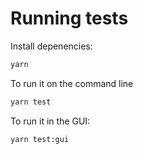 # Running tests

Install depenencies:

```sh
yarn

```

To run it on the command line

```sh
yarn test
```

To run it in the GUI:

```sh
yarn test:gui
```
